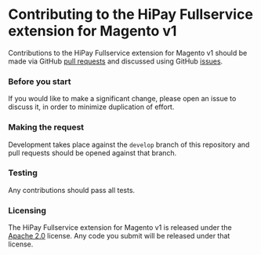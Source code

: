 # Contributing to the HiPay Fullservice extension for Magento v1

Contributions to the HiPay Fullservice extension for Magento v1 should be made via GitHub [pull
requests][pull-requests] and discussed using
GitHub [issues][issues].

### Before you start

If you would like to make a significant change, please open
an issue to discuss it, in order to minimize duplication of effort.

### Making the request

Development takes place against the `develop` branch of this repository and pull
requests should be opened against that branch.

### Testing

Any contributions should pass all tests.

### Licensing

The HiPay Fullservice extension for Magento v1 is released under the [Apache
2.0][project-license] license. Any code you submit will be
released under that license.

[project-license]: LICENSE.md

[pull-requests]: https://github.com/hipay/hipay-fullservice-sdk-magento1/pulls
[issues]: https://github.com/hipay/hipay-fullservice-sdk-magento1/issues